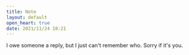 ```yaml
---
title: Note
layout: default
open_heart: true
date: 2021/11/24 18:21
---
```


I owe someone a reply, but I just can't remember who. Sorry if it's you.
